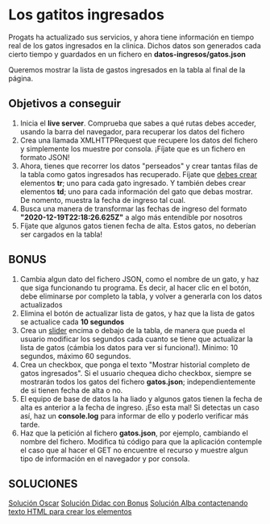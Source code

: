 # Los gatitos ingresados

Progats ha actualizado sus servicios, y ahora tiene información en tiempo real de los gatos ingresados en la clinica. Dichos datos son generados cada cierto tiempo y guardados en un fichero en **datos-ingresos/gatos.json**

Queremos mostrar la lista de gastos ingresados en la tabla al final de la página.

## Objetivos a conseguir

1. Inicia el **live server**. Comprueba que sabes a qué rutas debes acceder, usando la barra del navegador, para recuperar los datos del fichero
2. Crea una llamada XMLHTTPRequest que recupere los datos del fichero y simplemente los muestre por consola. ¡Fíjate que es un fichero en formato JSON!
3. Ahora, tienes que recorrer los datos "perseados" y crear tantas filas de la tabla como gatos ingresados has recuperado. Fíjate que [debes crear](https://www.w3schools.com/jsref/met_document_createelement.asp#:~:text=The%20createElement()%20method%20creates,insert%20it%20to%20the%20document.) elementos **tr**; uno para cada gato ingresado. Y también debes crear elementos **td**; uno para cada información del gato que debas mostrar. De nomento, muestra la fecha de ingreso tal cual.
4. Busca una manera de transformar las fechas de ingreso del formato __"2020-12-19T22:18:26.625Z"__ a algo más entendible por nosotros
5. Fíjate que algunos gatos tienen fecha de alta. Estos gatos, no deberían ser cargados en la tabla!

## BONUS

1. Cambia algun dato del fichero JSON, como el nombre de un gato, y haz que siga funcionando tu programa. Es decir, al hacer clic en el botón, debe eliminarse por completo la tabla, y volver a generarla con los datos actualizados
2. Elimina el botón de actualizar lista de gatos, y haz que la lista de gatos se actualice cada **10 segundos**
3. Crea un [slider](https://www.w3schools.com/howto/howto_js_rangeslider.asp) encima o debajo de la tabla, de manera que pueda el usuario modificar los segundos cada cuanto se tiene que actualizar la lista de gatos (cámbia los datos para ver si funciona!). Mínimo: 10 segundos, máximo 60 segundos.
4. Crea un checkbox, que ponga el texto "Mostrar historial completo de gatos ingresados". Si el usuario chequea dicho checkbox, siempre se mostrarán todos los gatos del fichero **gatos.json**; independientemente de si tienen fecha de alta o no.
5. El equipo de base de datos la ha liado y algunos gatos tienen la fecha de alta es anterior a la fecha de ingreso. ¡Eso esta mal! Si detectas un caso así, haz un __console.log__ para informar de ello y poderlo verificar más tarde.
6. Haz que la petición al fichero **gatos.json**, por ejemplo, cambiando el nombre del fichero. Modifica tú código para que la aplicación contemple el caso que al hacer el GET no encuentre el recurso y muestre algun tipo de información en el navegador y por consola.

## SOLUCIONES

[Solución Oscar](https://github.com/omiras/Progats/blob/master/solucion-oscar.zip)
[Solución Didac con Bonus](https://github.com/didac3141592/ajax-basic-exercises/tree/master/updating-table-data)
[Solución Alba contactenando texto HTML para crear los elementos](https://github.com/aguzsol/Progats)
